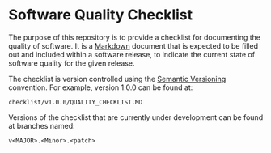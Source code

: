 # Software Quality Checklist

The purpose of this repository is to provide a checklist for documenting the quality of software.
It is a [Markdown](https://daringfireball.net/projects/markdown/) document that is expected to be filled out and
included within a software release, to indicate the
current state of software quality for the given release.

The checklist is version controlled using the [Semantic Versioning](https://semver.org/) convention.
For example, version 1.0.0 can be found at:

`checklist/v1.0.0/QUALITY_CHECKLIST.MD`

Versions of the checklist that are currently under development can be found at branches named:

`v<MAJOR>.<Minor>.<patch>`
